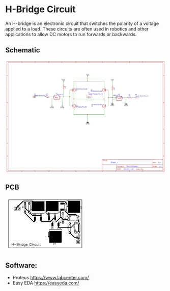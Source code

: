 # H-Bridge Circuit
An H-bridge is an electronic circuit that switches the polarity of a voltage applied to a load. These circuits are often used in robotics and other applications to allow DC motors to run forwards or backwards.

## Schematic 
![alt text](https://github.com/zaid-gul/H-Bridge-Circuit/blob/master/Schematic_H%20bridge_2022-01-06.png?raw=true)

## PCB 
![alt text](https://github.com/zaid-gul/H-Bridge-Circuit/blob/master/PCB_h%20bridge%20pcb_2022-01-06.png?raw=true)

## Software:

- Proteus https://www.labcenter.com/
- Easy EDA https://easyeda.com/
